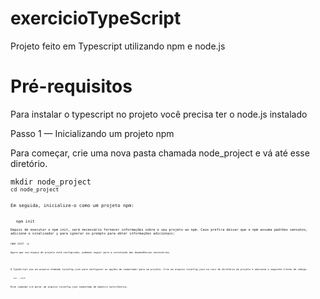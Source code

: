 # exercicioTypeScript

<p>Projeto feito em Typescript utilizando npm e node.js<p>
<h1>Pré-requisitos</h1>
  <p>Para instalar o typescript no projeto você precisa ter o node.js instalado</p>
<p>Passo 1 — Inicializando um projeto npm</p>
  <p>Para começar, crie uma nova pasta chamada node_project e vá até esse diretório.</p>
<code>mkdir node_project<code>
<code>cd node_project<code>
  <p>Em seguida, inicialize-o como um projeto npm:</p>
  <code>npm init<code>
<p>Depois de executar o npm init, será necessário fornecer informações sobre o seu projeto ao npm. Caso prefira deixar que o npm assuma padrões sensatos, adicione o sinalizador y para ignorar os prompts para obter informações adicionais:</p>
<code>npm init -y<code>
  <p>Agora que seu espaço de projeto está configurado, podemos seguir para a instalação das dependências necessárias.</p>
  
  <p>O TypeScript usa um arquivo chamado tsconfig.json para configurar as opções do compilador para um projeto. Crie um arquivo tsconfig.json na raiz do diretório do projeto e adicione o seguinte trecho de código.</p>
  <code>tsc --init</code>
  <p>Esse comando irá gerar um arquivo tsconfig.json comentado de maneira satisfatória.</p>
  
 

  
